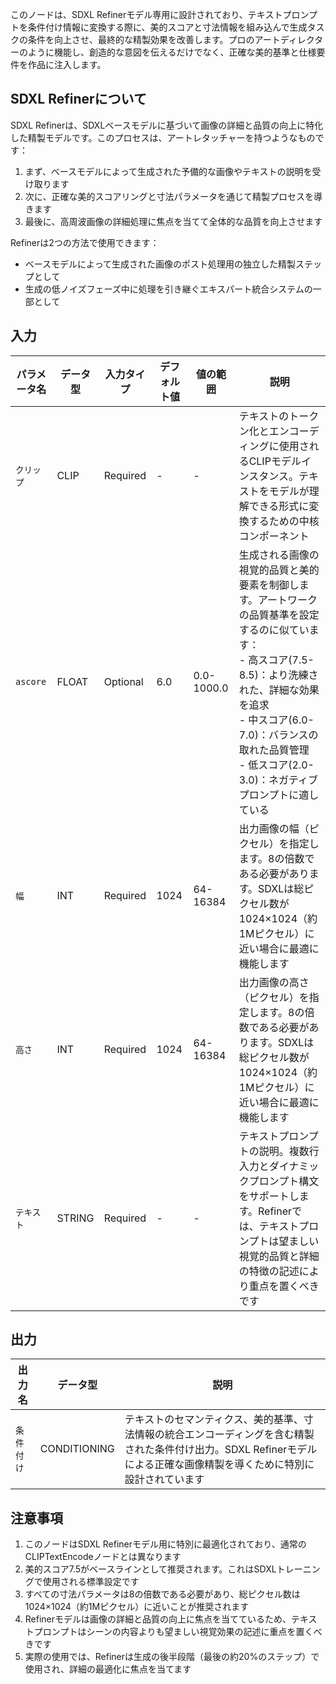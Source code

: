 このノードは、SDXL Refinerモデル専用に設計されており、テキストプロンプトを条件付け情報に変換する際に、美的スコアと寸法情報を組み込んで生成タスクの条件を向上させ、最終的な精製効果を改善します。プロのアートディレクターのように機能し、創造的な意図を伝えるだけでなく、正確な美的基準と仕様要件を作品に注入します。

## SDXL Refinerについて

SDXL Refinerは、SDXLベースモデルに基づいて画像の詳細と品質の向上に特化した精製モデルです。このプロセスは、アートレタッチャーを持つようなものです：

1. まず、ベースモデルによって生成された予備的な画像やテキストの説明を受け取ります
2. 次に、正確な美的スコアリングと寸法パラメータを通じて精製プロセスを導きます
3. 最後に、高周波画像の詳細処理に焦点を当てて全体的な品質を向上させます

Refinerは2つの方法で使用できます：

- ベースモデルによって生成された画像のポスト処理用の独立した精製ステップとして
- 生成の低ノイズフェーズ中に処理を引き継ぐエキスパート統合システムの一部として

## 入力

| パラメータ名 | データ型 | 入力タイプ | デフォルト値 | 値の範囲 | 説明 |
|------------|---------|------------|-------------|----------|------|
| `クリップ` | CLIP | Required | - | - | テキストのトークン化とエンコーディングに使用されるCLIPモデルインスタンス。テキストをモデルが理解できる形式に変換するための中核コンポーネント |
| `ascore` | FLOAT | Optional | 6.0 | 0.0-1000.0 | 生成される画像の視覚的品質と美的要素を制御します。アートワークの品質基準を設定するのに似ています：<br/>- 高スコア(7.5-8.5)：より洗練された、詳細な効果を追求<br/>- 中スコア(6.0-7.0)：バランスの取れた品質管理<br/>- 低スコア(2.0-3.0)：ネガティブプロンプトに適している |
| `幅` | INT | Required | 1024 | 64-16384 | 出力画像の幅（ピクセル）を指定します。8の倍数である必要があります。SDXLは総ピクセル数が1024×1024（約1Mピクセル）に近い場合に最適に機能します |
| `高さ` | INT | Required | 1024 | 64-16384 | 出力画像の高さ（ピクセル）を指定します。8の倍数である必要があります。SDXLは総ピクセル数が1024×1024（約1Mピクセル）に近い場合に最適に機能します |
| `テキスト` | STRING | Required | - | - | テキストプロンプトの説明。複数行入力とダイナミックプロンプト構文をサポートします。Refinerでは、テキストプロンプトは望ましい視覚的品質と詳細の特徴の記述により重点を置くべきです |

## 出力

| 出力名 | データ型 | 説明 |
|--------|---------|------|
| `条件付け` | CONDITIONING | テキストのセマンティクス、美的基準、寸法情報の統合エンコーディングを含む精製された条件付け出力。SDXL Refinerモデルによる正確な画像精製を導くために特別に設計されています |

## 注意事項

1. このノードはSDXL Refinerモデル用に特別に最適化されており、通常のCLIPTextEncodeノードとは異なります
2. 美的スコア7.5がベースラインとして推奨されます。これはSDXLトレーニングで使用される標準設定です
3. すべての寸法パラメータは8の倍数である必要があり、総ピクセル数は1024×1024（約1Mピクセル）に近いことが推奨されます
4. Refinerモデルは画像の詳細と品質の向上に焦点を当てているため、テキストプロンプトはシーンの内容よりも望ましい視覚効果の記述に重点を置くべきです
5. 実際の使用では、Refinerは生成の後半段階（最後の約20%のステップ）で使用され、詳細の最適化に焦点を当てます
